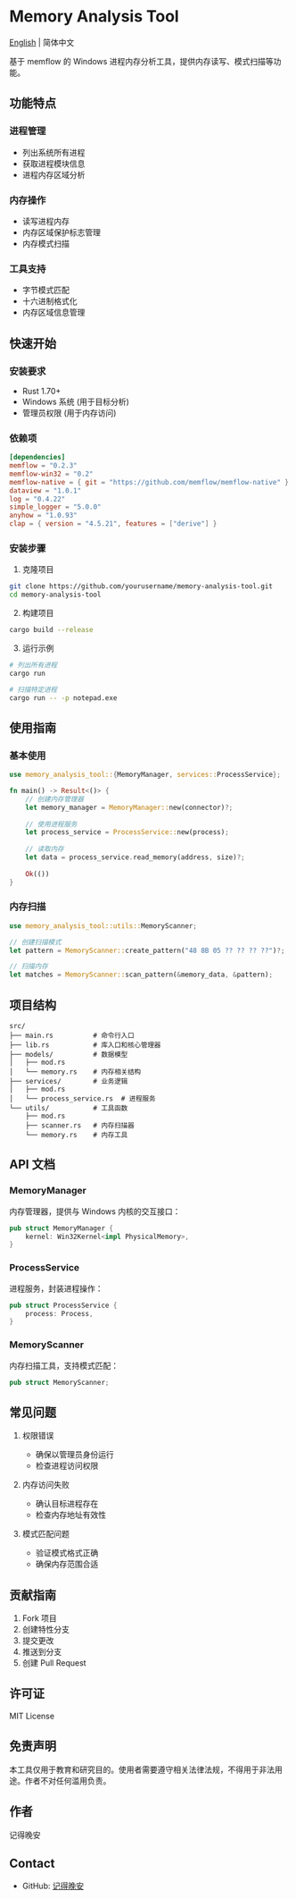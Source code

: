 # Memory Analysis Tool

[English](./README.md) | 简体中文

基于 memflow 的 Windows 进程内存分析工具，提供内存读写、模式扫描等功能。

## 功能特点

### 进程管理
- 列出系统所有进程
- 获取进程模块信息
- 进程内存区域分析

### 内存操作
- 读写进程内存
- 内存区域保护标志管理
- 内存模式扫描

### 工具支持
- 字节模式匹配
- 十六进制格式化
- 内存区域信息管理

## 快速开始

### 安装要求

- Rust 1.70+ 
- Windows 系统 (用于目标分析)
- 管理员权限 (用于内存访问)

### 依赖项

```toml
[dependencies]
memflow = "0.2.3"
memflow-win32 = "0.2"
memflow-native = { git = "https://github.com/memflow/memflow-native" }
dataview = "1.0.1"
log = "0.4.22"
simple_logger = "5.0.0"
anyhow = "1.0.93"
clap = { version = "4.5.21", features = ["derive"] }
```

### 安装步骤

1. 克隆项目

```bash
git clone https://github.com/yourusername/memory-analysis-tool.git
cd memory-analysis-tool
```

2. 构建项目

```bash
cargo build --release
```

3. 运行示例

```bash
# 列出所有进程
cargo run

# 扫描特定进程
cargo run -- -p notepad.exe
```

## 使用指南

### 基本使用

```rust
use memory_analysis_tool::{MemoryManager, services::ProcessService};

fn main() -> Result<()> {
    // 创建内存管理器
    let memory_manager = MemoryManager::new(connector)?;
    
    // 使用进程服务
    let process_service = ProcessService::new(process);
    
    // 读取内存
    let data = process_service.read_memory(address, size)?;
    
    Ok(())
}
```

### 内存扫描

```rust
use memory_analysis_tool::utils::MemoryScanner;

// 创建扫描模式
let pattern = MemoryScanner::create_pattern("48 8B 05 ?? ?? ?? ??")?;

// 扫描内存
let matches = MemoryScanner::scan_pattern(&memory_data, &pattern);
```

## 项目结构

```
src/
├── main.rs          # 命令行入口
├── lib.rs           # 库入口和核心管理器
├── models/          # 数据模型
│   ├── mod.rs
│   └── memory.rs    # 内存相关结构
├── services/        # 业务逻辑
│   ├── mod.rs
│   └── process_service.rs  # 进程服务
└── utils/           # 工具函数
    ├── mod.rs
    ├── scanner.rs   # 内存扫描器
    └── memory.rs    # 内存工具
```

## API 文档

### MemoryManager
内存管理器，提供与 Windows 内核的交互接口：

```rust
pub struct MemoryManager {
    kernel: Win32Kernel<impl PhysicalMemory>,
}
```

### ProcessService
进程服务，封装进程操作：

```rust
pub struct ProcessService {
    process: Process,
}
```

### MemoryScanner
内存扫描工具，支持模式匹配：

```rust
pub struct MemoryScanner;
```

## 常见问题

1. 权限错误
   - 确保以管理员身份运行
   - 检查进程访问权限

2. 内存访问失败
   - 确认目标进程存在
   - 检查内存地址有效性

3. 模式匹配问题
   - 验证模式格式正确
   - 确保内存范围合适

## 贡献指南

1. Fork 项目
2. 创建特性分支
3. 提交更改
4. 推送到分支
5. 创建 Pull Request

## 许可证

MIT License

## 免责声明

本工具仅用于教育和研究目的。使用者需要遵守相关法律法规，不得用于非法用途。作者不对任何滥用负责。
## 作者

记得晚安

## Contact

- GitHub: [记得晚安](https://github.com/AAASS554)